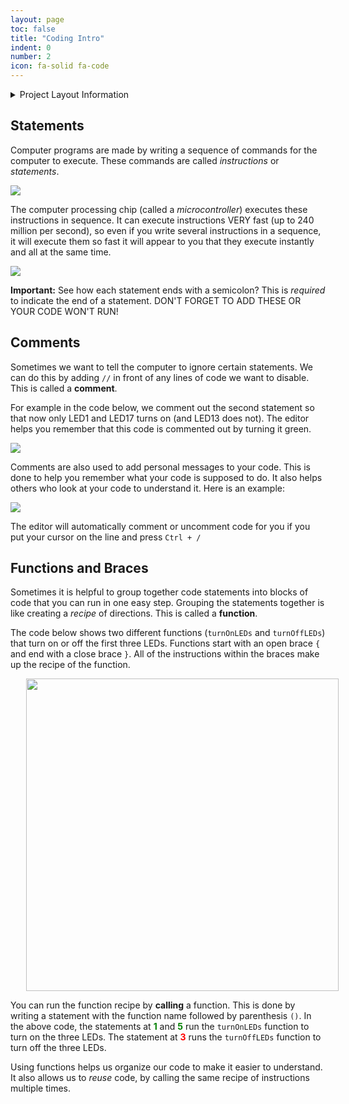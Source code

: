```yaml
---
layout: page
toc: false
title: "Coding Intro"
indent: 0
number: 2
icon: fa-solid fa-code
---
```


<details markdown="block">
<summary markdown="span">Project Layout Information
</summary>

The project code is organized in a way that makes it easy for you to write separate code for each module:

* You should begin _each activity_ in `src/main.cpp` which is the `main.cpp` file in the `src` folder of the project. `main.cpp` has several function calls with names like `led_activity();` or `loop_activity();` on lines 14-20. You should uncomment the function call for the activity you are currently working on by _removing_ the `//` from in front of it. Make sure the function calls on lines 14-20 for the activities you are _not_ currently working on _have_ the `//` in front of them.

* Each function call on lines 14-20 of `main.cpp` has a corresponding file. For example, `led_activity();` corresponds to a file named `led_activity.cpp` in the `src` folder of the project.

* You should navigate to the file that corresponds to your current activity and write all of your code for that activity in that file.

* For each activity and its corresponding file, there is an activity function that calls other functions for exploration and two or more challenges. These function calls should be commented or uncommented depending on which one you are working on _just like how only the current activity was uncommented in `main.cpp`._

* Write the code for the activity's exploration and challenge sections inside the curly braces for the corresponding function definitions.

* You may choose to add the code provided in the **Example** sections of each module to the exploration function, so that you can see how it works.

* For more information about functions, see the _Coding Intro_ page.

</details>

## Statements

Computer programs are made by writing a sequence of commands for the computer to execute.  These commands are called *instructions* or *statements*.

<img src="{% link media/code.png %}">

The computer processing chip (called a *microcontroller*) executes these instructions in sequence.  It can execute instructions VERY fast (up to 240 million per second), so even if you write several instructions in a sequence, it will execute them so fast it will appear to you that they execute instantly and all at the same time.

<img src="{% link media/semicolons.png %}">

**Important:** See how each statement ends with a semicolon?  This is *required* to indicate the end of a statement.  DON'T FORGET TO ADD THESE OR YOUR CODE WON'T RUN!

## Comments
Sometimes we want to tell the computer to ignore certain statements.  We can do this by adding `//` in front of any lines of code we want to disable. This is called a **comment**. 

For example in the code below, we comment out the second statement so that now only LED1 and LED17 turns on (and LED13 does not).  The editor helps you remember that this code is commented out by turning it green.

<img src="{% link media/comments1.png %}">

Comments are also used to add personal messages to your code.  This is done to help you remember what your code is supposed to do.  It also helps others who look at your code to understand it.  Here is an example:

<img src="{% link media/comments2.png %}">


The editor will automatically comment or uncomment code for you if you put your cursor on the line and press `Ctrl + /`

## Functions and Braces
Sometimes it is helpful to group together code statements into blocks of code that you can run in one easy step.  Grouping the statements together is like creating a *recipe* of directions.  This is called a **function**.

The code below shows two different functions (`turnOnLEDs` and `turnOffLEDs`) that turn on or off the first three LEDs.  Functions start with an open brace `{` and end with a close brace `}`.  All of the instructions within the braces make up the recipe of the function.

<img src="{% link media/functions.png %}" hspace="5%" width="500">

You can run the function recipe by **calling** a function.  This is done by writing a statement with the function name followed by parenthesis `()`. In the above code, the statements at <span style="color:green">**1**</span> and <span style="color:green">**5**</span> run the `turnOnLEDs` function to turn on the three LEDs.  The statement at <span style="color:red">**3**</span> runs the `turnOffLEDs` function to turn off the three LEDs. 

Using functions helps us organize our code to make it easier to understand.  It also allows us to *reuse* code, by calling the same recipe of instructions multiple times.  


